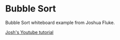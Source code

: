 # Bubble Sort
Bubble Sort whiteboard example from Joshua Fluke.

[Josh's Youtube tutorial](https://goo.gl/j76Y7D)
